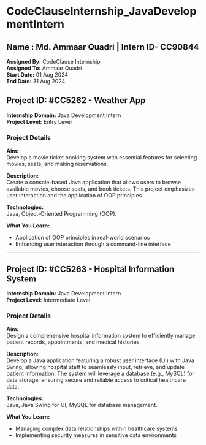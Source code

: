 # CodeClauseInternship_JavaDevelopmentIntern 

## Name : Md. Ammaar Quadri | Intern ID- CC90844

**Assigned By:** CodeClause Internship  
**Assigned To:** Ammaar Quadri  
**Start Date:** 01 Aug 2024  
**End Date:** 31 Aug 2024  

## Project ID: #CC5262 - **Weather App**

**Internship Domain:** Java Development Intern  
**Project Level:** Entry Level  

### Project Details

**Aim:**  
Develop a movie ticket booking system with essential features for selecting movies, seats, and making reservations.

**Description:**  
Create a console-based Java application that allows users to browse available movies, choose seats, and book tickets. This project emphasizes user interaction and the application of OOP principles.

**Technologies:**  
Java, Object-Oriented Programming (OOP).  

**What You Learn:**  
- Application of OOP principles in real-world scenarios  
- Enhancing user interaction through a command-line interface  

---

## Project ID: #CC5263 - **Hospital Information System**

**Internship Domain:** Java Development Intern  
**Project Level:** Intermediate Level  

### Project Details

**Aim:**  
Design a comprehensive hospital information system to efficiently manage patient records, appointments, and medical histories.

**Description:**  
Develop a Java application featuring a robust user interface (UI) with Java Swing, allowing hospital staff to seamlessly input, retrieve, and update patient information. The system will leverage a database (e.g., MySQL) for data storage, ensuring secure and reliable access to critical healthcare data.

**Technologies:**  
Java, Java Swing for UI, MySQL for database management.  

**What You Learn:**  
- Managing complex data relationships within healthcare systems  
- Implementing security measures in sensitive data environments  
